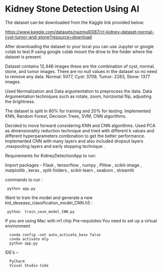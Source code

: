 # Kidney Stone Detection Using AI

The dataset can be downloaded from the Kaggle link provided below:

https://www.kaggle.com/datasets/nazmul0087/ct-kidney-dataset-normal-cyst-tumor-and-stone?resource=download

After downloading the dataset to your local you can use Jupyter or google colab to test.If using google colab mount the drive to the folder where the dataset is present.

Dataset contains 12,446 images these are the combination of cyst, normal, stone, and tumor images. There are no null values in the dataset so no need to remove any data.
Normal: 5077, Cyst: 3709, Tumor: 2283, Stone: 1377 images.

Used Normalization and Data argumentation to preprocess the data. Data Argumentation techniques such as rotate, zoom, horizontal flip, adjusting the brightness.

The dataset is split in 80% for training and 20% for testing. Implemented KNN, Random Forest, Decision Trees, SVM, CNN algorithms.

Decided to move forward considering KNN and CNN algorithms. Used PCA as dimensionality reduction technique and tried with different k values and different hyperparameters combination to get the better performance. Implemented CNN with many layers and also included dropout layers ,maxpooling  layers and early stopping technique .

Requirements for KidneyDetectionApp to run:

Import packages - Flask , tensorflow , numpy , Pillow , scikit-image , matplotlib , keras , split-folders , scikit-learn , seaborn , streamlit

commands to run :

     python app.py

Want to train the model and generate a new kid_desease_classification_model_CNN.h5 :

     python  train_save_model_CNN.py 

If you are using Mac with m1 chip 
Pre-requisites:You need to set up a virtual environment 

      conda config –set auto_activate_base false
      conda activate mlp
      python app.py

IDE’s – 

      PyCharm
      Visual Studio Code
